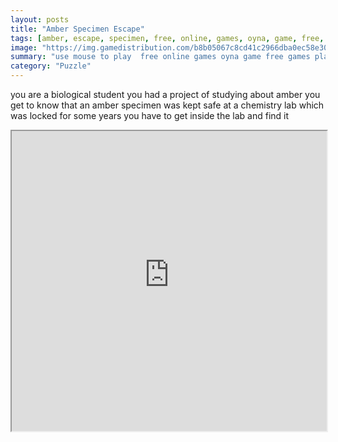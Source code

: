 ```yaml
---
layout: posts
title: "Amber Specimen Escape"
tags: [amber, escape, specimen, free, online, games, oyna, game, free, games, play, play, games]
image: "https://img.gamedistribution.com/b8b05067c8cd41c2966dba0ec58e30b1.jpg"
summary: "use mouse to play  free online games oyna game free games play play games"
category: "Puzzle"
---
```


you are a biological student you had a project of studying about amber you get to know that an amber specimen was kept safe at a chemistry lab which was locked for some years you have to get inside the lab and find it

<iframe width="100%" height="480px;" src="https://flash.gamedistribution.com?game=b8b05067c8cd41c2966dba0ec58e30b1"></iframe>
